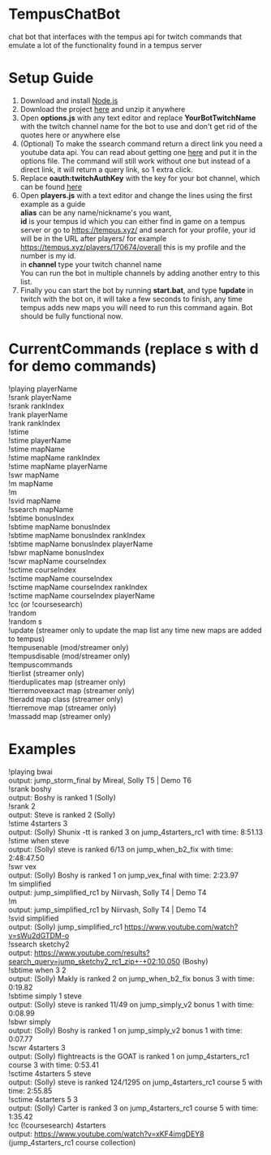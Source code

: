 # TempusChatBot
 chat bot that interfaces with the tempus api for twitch commands that emulate a lot of the functionality found in a tempus server

# Setup Guide 
 1. Download and install <a href="https://nodejs.org/en/">Node.js</a> <br>
 2. Download the project <a href="https://github.com/Elandi-rj/TempusChatBot/archive/master.zip">here</a> and unzip it anywhere <br>
 3. Open <b>options.js</b> with any text editor and replace <b>YourBotTwitchName</b> with the twitch channel name for the bot to use and don't get rid of the quotes here or anywhere else
 4. (Optional) To make the ssearch command return a direct link you need a youtube data api. You can read about getting one <a href="https://developers.google.com/youtube/v3/getting-started">here</a> and put it in the options file. The command will still work without one but instead of a direct link, it will return a query link, so 1 extra click.
 4. Replace <b>oauth:twitchAuthKey</b> with the key for your bot channel, which can be found <a href="https://twitchapps.com/tmi/">here</a> <br>
 5. Open <b>players.js</b> with a text editor and change the lines using the first example as a guide <br><b>alias</b> can be any name/nickname's you want, <br><b>id</b> is your tempus id which you can either find in game on a tempus server or go to https://tempus.xyz/ and search for your profile, your id will be in the URL after players/ for example https://tempus.xyz/players/170674/overall this is my profile and the number is my id. <br>in <b>channel</b> type your twitch channel name <br>You can run the bot in multiple channels by adding another entry to this list.
 6. Finally you can start the bot by running <b>start.bat</b>, and type <b>!update</b> in twitch with the bot on, it will take a few seconds to finish, any time tempus adds new maps you will need to run this command again. Bot should be fully functional now.
 
# CurrentCommands (replace s with d for demo commands)
 !playing playerName <br>
 !srank playerName <br>
 !srank rankIndex <br>
 !rank playerName <br>
 !rank rankIndex <br>
 !stime <br>
 !stime playerName<br>
 !stime mapName <br>
 !stime mapName rankIndex <br>
 !stime mapName playerName <br>
 !swr mapName <br>
 !m mapName <br>
 !m <br>
 !svid mapName <br>
 !ssearch mapName <br>
 !sbtime bonusIndex <br>
 !sbtime mapName bonusIndex <br>
 !sbtime mapName bonusIndex rankIndex <br>
 !sbtime mapName bonusIndex playerName <br>
 !sbwr mapName bonusIndex <br>
 !scwr mapName courseIndex <br>
 !sctime courseIndex <br>
 !sctime mapName courseIndex <br>
 !sctime mapName courseIndex rankIndex <br>
 !sctime mapName courseIndex playerName <br>
 !cc (or !coursesearch) <br>
 !random <br>
 !random s <br>
 !update (streamer only to update the map list any time new maps are added to tempus) <br>
 !tempusenable (mod/streamer only) <br>
 !tempusdisable (mod/streamer only) <br>
 !tempuscommands <br>
 !tierlist (streamer only) <br> 
 !tierduplicates map (streamer only) <br> 
 !tierremoveexact map (streamer only) <br> 
 !tieradd map class (streamer only) <br>
 !tierremove map (streamer only) <br>
 !massadd map (streamer only) <br>

# Examples
 !playing bwai <br>
 output: jump_storm_final by Mireal, Solly T5 | Demo T6 <br>
 !srank boshy <br>
 output: Boshy is ranked 1 (Solly) <br>
 !srank 2 <br>
 output: Steve is ranked 2 (Solly) <br>
 !stime 4starters 3 <br>
 output: (Solly) Shunix -tt is ranked 3 on jump_4starters_rc1 with time: 8:51.13 <br>
 !stime when steve <br>
 output: (Solly) steve is ranked 6/13 on jump_when_b2_fix with time: 2:48:47.50 <br>
 !swr vex <br>
 output: (Solly) Boshy is ranked 1 on jump_vex_final with time: 2:23.97 <br>
 !m simplified <br>
 output: jump_simplified_rc1 by Niirvash, Solly T4 | Demo T4 <br>
 !m <br>
 output: jump_simplified_rc1 by Niirvash, Solly T4 | Demo T4 <br>
 !svid simplified <br>
 output: (Solly) jump_simplified_rc1 https://www.youtube.com/watch?v=sWu2dGTDM-o <br>
 !ssearch sketchy2<br>
 output: https://www.youtube.com/results?search_query=jump_sketchy2_rc1_zip+-+02:10.050 (Boshy) <br>
 !sbtime when 3 2 <br>
 output: (Solly) Makly is ranked 2 on jump_when_b2_fix bonus 3 with time: 0:19.82 <br>
 !sbtime simply 1 steve <br>
 output: (Solly) steve is ranked 11/49 on jump_simply_v2 bonus 1 with time: 0:08.99 <br>
 !sbwr simply <br>
 output: (Solly) Boshy is ranked 1 on jump_simply_v2 bonus 1 with time: 0:07.77 <br>
 !scwr 4starters 3 <br>
 output: (Solly) flightreacts is the GOAT is ranked 1 on jump_4starters_rc1 course 3 with time: 0:53.41 <br>
 !sctime 4starters 5 steve <br>
 output: (Solly) steve is ranked 124/1295 on jump_4starters_rc1 course 5 with time: 2:55.85 <br>
 !sctime 4starters 5 3 <br>
 output: (Solly) Carter is ranked 3 on jump_4starters_rc1 course 5 with time: 1:35.42 <br>
 !cc (!coursesearch) 4starters <br>
 output: https://www.youtube.com/watch?v=xKF4imgDEY8 (jump_4starters_rc1 course collection) <br>
